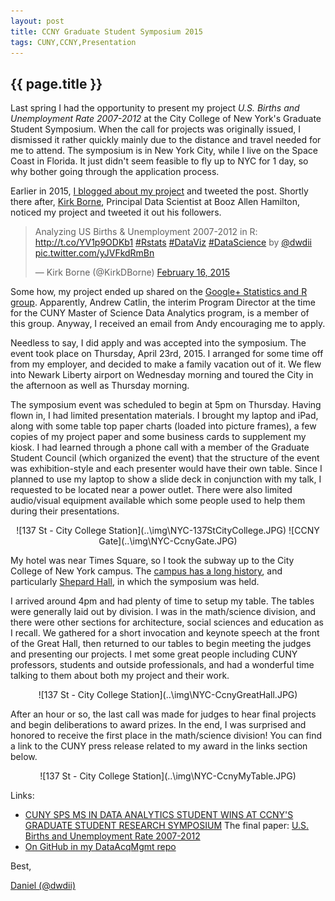 ```yaml
---
layout: post
title: CCNY Graduate Student Symposium 2015
tags: CUNY,CCNY,Presentation
---
```

{{ page.title }}
----------------
Last spring I had the opportunity to present my project *U.S. Births and Unemployment Rate 2007-2012* at the City College of New York's
Graduate Student Symposium. When the call for projects was originally issued, I dismissed it rather quickly mainly due to the distance
and travel needed for me to attend. The symposium is in New York City, while I live on the Space Coast in Florida. It just didn't seem
feasible to fly up to NYC for 1 day, so why bother going through the application process.

Earlier in 2015, [I blogged about my project](http://dwdii.github.io/2015/01/27/US-Births-And-Unemployment-2007-2012.html) and tweeted the post. Shortly there after, [Kirk Borne](https://twitter.com/kirkdborne/), Principal Data Scientist at Booz Allen Hamilton, noticed my project and tweeted it out his followers.

<blockquote class="twitter-tweet" lang="en"><p lang="en" dir="ltr">Analyzing US Births &amp; Unemployment 2007-2012 in R: <a href="http://t.co/YV1p9ODKb1">http://t.co/YV1p9ODKb1</a> <a href="https://twitter.com/hashtag/Rstats?src=hash">#Rstats</a> <a href="https://twitter.com/hashtag/DataViz?src=hash">#DataViz</a> <a href="https://twitter.com/hashtag/DataScience?src=hash">#DataScience</a> by <a href="https://twitter.com/dwdii">@dwdii</a> <a href="http://t.co/yJVFkdRmBn">pic.twitter.com/yJVFkdRmBn</a></p>&mdash; Kirk Borne (@KirkDBorne) <a href="https://twitter.com/KirkDBorne/status/567385158484250624">February 16, 2015</a></blockquote>
<script async src="https://platform.twitter.com/widgets.js" charset="utf-8"></script>

Some how, my project ended up shared on the [Google+ Statistics and R group](https://plus.google.com/communities/117681470673972651781/s/dwdii?cfem=1).
Apparently, Andrew Catlin, the interim Program Director at the time for the CUNY Master of Science Data Analytics program, 
is a member of this group. Anyway, I received an email from Andy encouraging me to apply.

Needless to say, I did apply and was accepted into the symposium. The event took place on Thursday, April 23rd, 2015. I arranged for some
time off from my employer, and decided to make a family vacation out of it. We flew into Newark Liberty airport on Wednesday morning and toured the City in the afternoon as well as Thursday morning. 

The symposium event was scheduled to begin at 5pm on Thursday. Having flown in, I had limited presentation materials. I brought my laptop 
and iPad, along with some table top paper charts (loaded into picture frames), a few copies of my project paper and some business cards
to supplement my kiosk. I had learned through a phone call with a member of the Graduate Student Council (which organized the event) 
that the structure of the event was exhibition-style and each presenter would have their own table. Since I planned to use my laptop 
to show a slide deck in conjunction with my talk, I requested to be located near a power outlet. There were also limited audio/visual
equipment available which some people used to help them during their presentations. 

<center>![137 St - City College Station](..\img\NYC-137StCityCollege.JPG)
![CCNY Gate](..\img\NYC-CcnyGate.JPG)</center>

My hotel was near Times Square, so I took the subway up to the City College of New York campus. 
The [campus has a long history](http://www.nycago.org/Organs/NYC/html/CityCollegeNY.html), and 
particularly [Shepard Hall](http://daytoninmanhattan.blogspot.com/2011/01/cunys-1907-shepard-hall-back-from-edge.html), 
in which the symposium was held.

I arrived around 4pm and had plenty of time to setup my table. The tables were generally laid out by division. I was in 
the math/science division, and there were other sections for architecture, social sciences and education as I recall. We 
gathered for a short invocation and keynote speech at the front of the Great Hall, then returned to our tables to begin meeting
the judges and presenting our projects. I met some great people including CUNY professors, students and outside professionals, and
had a wonderful time talking to them about both my project and their work. 

<center>![137 St - City College Station](..\img\NYC-CcnyGreatHall.JPG)</center>

After an hour or so, the last call was made for judges to hear final projects and begin deliberations to award prizes. In the end,
I was surprised and honored to receive the first place in the math/science division! You can find a link to the CUNY press release
related to my award in the links section below.

<center>![137 St - City College Station](..\img\NYC-CcnyMyTable.JPG)</center>

Links:

* [CUNY SPS MS IN DATA ANALYTICS STUDENT WINS AT CCNY'S GRADUATE STUDENT RESEARCH SYMPOSIUM](http://www1.cuny.edu/mu/forum/2015/05/20/cuny-sps-ms-in-data-analytics-student-wins-at-ccnys-graduate-student-research-symposium/)
The final paper: [U.S. Births and Unemployment Rate 2007-2012](http://bit.ly/1Df6qxg)
* [On GitHub in my DataAcqMgmt repo](https://github.com/dwdii/DataAcqMgmt/tree/master/FinalProject)

Best,

[Daniel (@dwdii)](http://twitter.com/dwdii)

